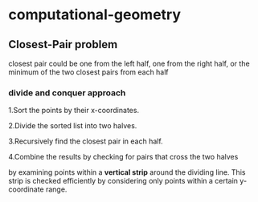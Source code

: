 # computational-geometry

## Closest-Pair problem
closest pair could be one from the left half, one from the right half, or the minimum of the two closest pairs from each half

### divide and conquer approach

1.Sort the points by their x-coordinates.

2.Divide the sorted list into two halves.

3.Recursively find the closest pair in each half.

4.Combine the results by checking for pairs that cross the two halves

by examining points within a **vertical strip** around the dividing line. This strip is checked efficiently by considering only points within a certain y-coordinate range.
